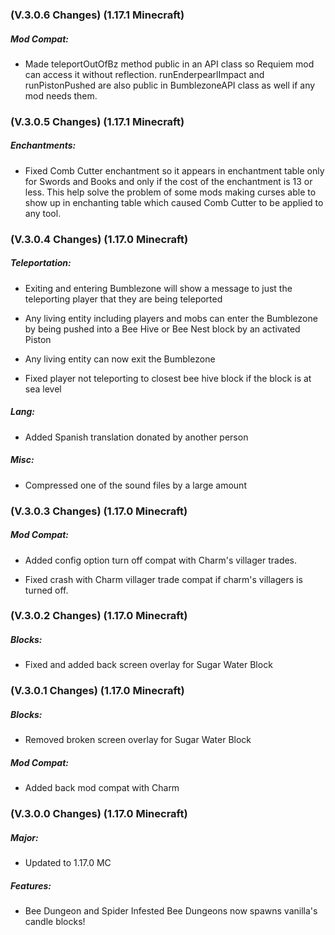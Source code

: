 ### **(V.3.0.6 Changes) (1.17.1 Minecraft)**

##### Mod Compat:
* Made teleportOutOfBz method public in an API class so Requiem mod can access it without reflection.
  runEnderpearlImpact and runPistonPushed are also public in BumblezoneAPI class as well if any mod needs them.


### **(V.3.0.5 Changes) (1.17.1 Minecraft)**

##### Enchantments:
* Fixed Comb Cutter enchantment so it appears in enchantment table only for Swords and Books and only if the cost of the enchantment is 13 or less.
  This help solve the problem of some mods making curses able to show up in enchanting table which caused Comb Cutter to be applied to any tool.


### **(V.3.0.4 Changes) (1.17.0 Minecraft)**

##### Teleportation:
* Exiting and entering Bumblezone will show a message to just the teleporting player that they are being teleported

* Any living entity including players and mobs can enter the Bumblezone by being pushed into a Bee Hive or Bee Nest block by an activated Piston

* Any living entity can now exit the Bumblezone

* Fixed player not teleporting to closest bee hive block if the block is at sea level

##### Lang:
* Added Spanish translation donated by another person

##### Misc:
* Compressed one of the sound files by a large amount


### **(V.3.0.3 Changes) (1.17.0 Minecraft)**

##### Mod Compat:
* Added config option turn off compat with Charm's villager trades.
  
* Fixed crash with Charm villager trade compat if charm's villagers is turned off.


### **(V.3.0.2 Changes) (1.17.0 Minecraft)**

##### Blocks:
* Fixed and added back screen overlay for Sugar Water Block


### **(V.3.0.1 Changes) (1.17.0 Minecraft)**

##### Blocks:
* Removed broken screen overlay for Sugar Water Block

##### Mod Compat:
* Added back mod compat with Charm


### **(V.3.0.0 Changes) (1.17.0 Minecraft)**

##### Major:
* Updated to 1.17.0 MC

##### Features:
* Bee Dungeon and Spider Infested Bee Dungeons now spawns vanilla's candle blocks!